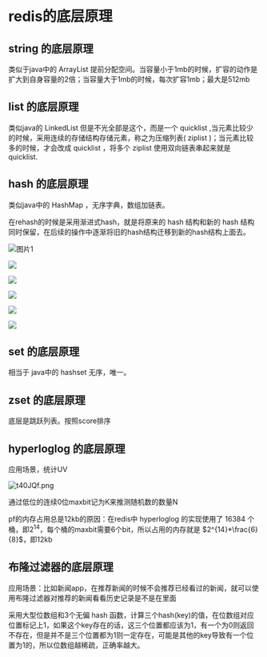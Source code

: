 # redis的底层原理

## string 的底层原理

类似于java中的 ArrayList 提前分配空间。当容量小于1mb的时候，扩容的动作是扩大到自身容量的2倍；当容量大于1mb的时候，每次扩容1mb；最大是512mb

## list 的底层原理

类似java的 LinkedList 但是不光全部是这个，而是一个 quicklist ,当元素比较少的时候，采用连续的存储结构存储元素，称之为压缩列表( ziplist )；当元素比较多的时候，才会改成 quicklist ，将多个 ziplist 使用双向链表串起来就是 quicklist.

## hash 的底层原理

类似java中的 HashMap ，无序字典，数组加链表。

在rehash的时候是采用渐进式hash，就是将原来的 hash 结构和新的 hash 结构同时保留，在后续的操作中逐渐将旧的hash结构迁移到新的hash结构上面去。

![图片1](http://redisbook.com/_images/graphviz-4c43eaf38cbca10d8d368a5144db6f3c69ab3d84.png)

![](http://redisbook.com/_images/graphviz-b91705b0d7a6c7fd5e37332a930534e0e136ae73.png)

![](http://redisbook.com/_images/graphviz-9e2996e6ca9665776062470cdac346e8fc255374.png)

![](http://redisbook.com/_images/graphviz-c871b5de1a7910aea237ca9dc86508b48da94769.png)

![](http://redisbook.com/_images/graphviz-3b31e4e08cc3e212f986039eb08ae77224cdeec9.png)

![](http://redisbook.com/_images/graphviz-86f810ac65c4e6ee58b17105dfeaa06973d8dd16.png)

## set 的底层原理

相当于 java中的 hashset 无序，唯一。

## zset 的底层原理

底层是跳跃列表。按照score排序

## hyperloglog 的底层原理

应用场景，统计UV

![t40JQf.png](https://s1.ax1x.com/2020/06/09/t40JQf.png)

通过低位的连续0位maxbit记为K来推测随机数的数量N

pf的内存占用总是12kb的原因：在redis中 hyperloglog 的实现使用了 16384 个桶，即$2^{14}$，每个桶的maxbit需要6个bit，所以占用的内存就是 $2^{14}*\frac{6}{8}$，即12kb

## 布隆过滤器的底层原理

应用场景：比如新闻app，在推荐新闻的时候不会推荐已经看过的新闻，就可以使用布隆过滤器对推荐的新闻看看历史记录是不是在里面

采用大型位数组和3个无偏 hash 函数，计算三个hash(key)的值，在位数组对应位置标记上1，如果这个key存在的话，这三个位置都应该为1，有一个为0则返回不存在，但是并不是三个位置都为1则一定存在，可能是其他的key导致有一个位置为1的，所以位数组越稀疏，正确率越大。

